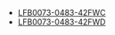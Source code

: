 * [LFB0073-0483-42FWC](lfb0073-0483-42fwc/LFB0073-0483-42FWC.md)
* [LFB0073-0483-42FWD](lfb0073-0483-42fwd/LFB0073-0483-42FWD.md)
